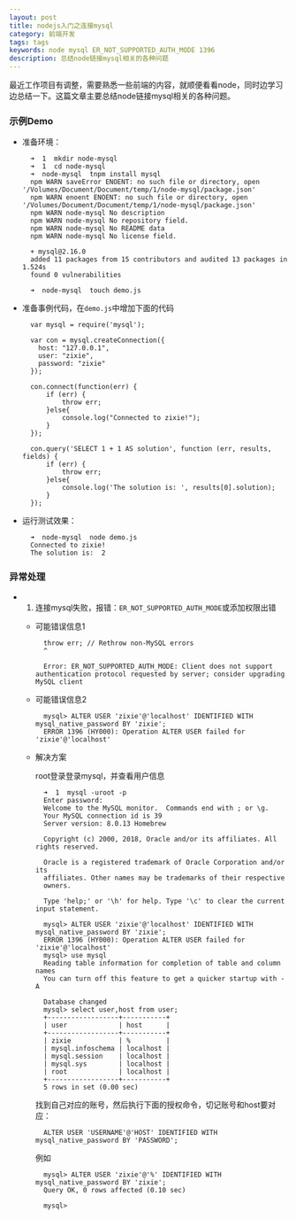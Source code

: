 ```yaml
---
layout: post
title: nodejs入门之连接mysql
category: 前端开发
tags: tags
keywords: node mysql ER_NOT_SUPPORTED_AUTH_MODE 1396
description: 总结node链接mysql相关的各种问题
---
```

最近工作项目有调整，需要熟悉一些前端的内容，就顺便看看node，同时边学习边总结一下。这篇文章主要总结node链接mysql相关的各种问题。

### 示例Demo

- 准备环境：
	
		➜  1  mkdir node-mysql
		➜  1  cd node-mysql
		➜  node-mysql  tnpm install mysql
		npm WARN saveError ENOENT: no such file or directory, open '/Volumes/Document/Document/temp/1/node-mysql/package.json'
		npm WARN enoent ENOENT: no such file or directory, open '/Volumes/Document/Document/temp/1/node-mysql/package.json'
		npm WARN node-mysql No description
		npm WARN node-mysql No repository field.
		npm WARN node-mysql No README data
		npm WARN node-mysql No license field.
		
		+ mysql@2.16.0
		added 11 packages from 15 contributors and audited 13 packages in 1.524s
		found 0 vulnerabilities
		
		➜  node-mysql  touch demo.js

- 准备事例代码，在`demo.js`中增加下面的代码

		var mysql = require('mysql');

		var con = mysql.createConnection({
		  host: "127.0.0.1",
		  user: "zixie",
		  password: "zixie"
		});
		
		con.connect(function(err) {
			if (err) {
				throw err;
			}else{
				console.log("Connected to zixie!");
			}
		});
		
		con.query('SELECT 1 + 1 AS solution', function (err, results, fields) {
		  	if (err) {
				throw err;
			}else{
				console.log('The solution is: ', results[0].solution);
			}
		});

- 运行测试效果：

		➜  node-mysql  node demo.js
		Connected to zixie!
		The solution is:  2

### 异常处理

- 1. 连接mysql失败，报错：`ER_NOT_SUPPORTED_AUTH_MODE`或添加权限出错

	- 可能错误信息1
	
	        throw err; // Rethrow non-MySQL errors
	        ^
	
			Error: ER_NOT_SUPPORTED_AUTH_MODE: Client does not support authentication protocol requested by server; consider upgrading MySQL client
			
	- 可能错误信息2
		
			mysql> ALTER USER 'zixie'@'localhost' IDENTIFIED WITH mysql_native_password BY 'zixie';
			ERROR 1396 (HY000): Operation ALTER USER failed for 'zixie'@'localhost'
			
	- 解决方案
	
		root登录登录mysql，并查看用户信息
	
			➜  1  mysql -uroot -p
			Enter password:
			Welcome to the MySQL monitor.  Commands end with ; or \g.
			Your MySQL connection id is 39
			Server version: 8.0.13 Homebrew
			
			Copyright (c) 2000, 2018, Oracle and/or its affiliates. All rights reserved.
			
			Oracle is a registered trademark of Oracle Corporation and/or its
			affiliates. Other names may be trademarks of their respective
			owners.
			
			Type 'help;' or '\h' for help. Type '\c' to clear the current input statement.
			
			mysql> ALTER USER 'zixie'@'localhost' IDENTIFIED WITH mysql_native_password BY 'zixie';
			ERROR 1396 (HY000): Operation ALTER USER failed for 'zixie'@'localhost'
			mysql> use mysql
			Reading table information for completion of table and column names
			You can turn off this feature to get a quicker startup with -A
			
			Database changed
			mysql> select user,host from user;
			+------------------+-----------+
			| user             | host      |
			+------------------+-----------+
			| zixie            | %         |
			| mysql.infoschema | localhost |
			| mysql.session    | localhost |
			| mysql.sys        | localhost |
			| root             | localhost |
			+------------------+-----------+
			5 rows in set (0.00 sec)
		
		找到自己对应的账号，然后执行下面的授权命令，切记账号和host要对应：
	
		
			ALTER USER 'USERNAME'@'HOST' IDENTIFIED WITH mysql_native_password BY 'PASSWORD';
	
		例如
	
			mysql> ALTER USER 'zixie'@'%' IDENTIFIED WITH mysql_native_password BY 'zixie';
			Query OK, 0 rows affected (0.10 sec)
			
			mysql>